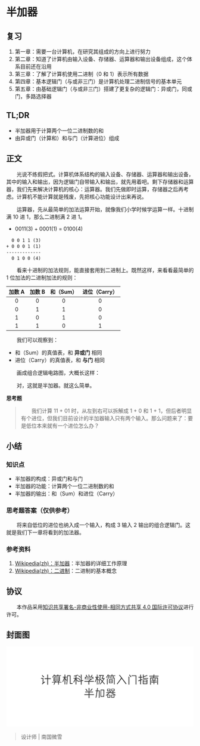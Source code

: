 # 半加器

## 复习

1. 第一章：需要一台计算机，在研究其组成的方向上进行努力
2. 第二章：知道了计算机由输入设备、存储器、运算器和输出设备组成，这个体系目前还在沿用
3. 第三章：了解了计算机使用二进制（0 和 1）表示所有数据
4. 第四章：基本逻辑门（与或非三门）是计算机处理二进制信号的基本单元
5. 第五章：由基础逻辑门（与或非三门）搭建了更复杂的逻辑门：异或门，同或门，多路选择器

## TL;DR

- 半加器用于计算两个一位二进制数的和
- 由异或门（计算和）和与门（计算进位）组成

## 正文

　　光说不练假把式。计算机体系结构的输入设备、存储器、运算器和输出设备，其中的输入和输出，因为逻辑门自带输入和输出，就先用着吧。剩下存储器和运算器，我们先来解决计算机的核心：运算器。我们先做即时运算，存储器之后再考虑。计算机不能计算就是残废，先把核心功能设计出来再说。

　　运算器，先从最简单的加法运算开始，就像我们小学时候学运算一样。十进制满 10 进 1，那么二进制满 2 进 1。

- 0011(3) + 0001(1) = 0100(4)

```
  0 0 1 1 (3)
+ 0 0 0 1 (1)
-------------
  0 1 0 0 (4)
```

　　看来十进制的加法规则，能直接套用到二进制上。既然这样，来看看最简单的 1 位加法的二进制加法的规则：

| 加数 A | 加数 B | 和（Sum） | 进位（Carry） |
|:-----:|:-----:|:---------:|:-------------:|
|   0   |   0   |     0     |       0       |
|   0   |   1   |     1     |       0       |
|   1   |   0   |     1     |       0       |
|   1   |   1   |     0     |       1       |

　　我们可以观察到：

- 和（Sum）的真值表，和 **异或门** 相同
- 进位（Carry）的真值表，和 **与门** 相同

　　画成组合逻辑电路图，大概长这样：

　　对，这就是半加器。就这么简单。

**思考题**

> 　　我们计算 11 + 01 时，从左到右可以拆解成 1 + 0 和 1 + 1，但后者明显有个进位，但我们目前设计的半加器输入只有两个输入。那么问题来了：要是低位本来就有一个进位怎么办？

## 小结

### 知识点

- 半加器的构成：异或门和与门
- 半加器的功能：计算两个一位二进制数的和
- 半加器的输出：和（Sum）和进位（Carry）

### 思考题答案（仅供参考）

　　将来自低位的进位也纳入成一个输入，构成 3 输入 2 输出的组合逻辑门。这就是我们下一章将看到的加法器。

### 参考资料

1. [Wikipedia(zh)：半加器](https://zh.wikipedia.org/wiki/%E5%8D%8A%E5%8A%A0%E5%99%A8)：半加器的详细工作原理
2. [Wikipedia(zh)：二进制](https://zh.wikipedia.org/wiki/%E4%BA%8C%E8%BF%9B%E5%88%B6)：二进制的基本概念

## 协议

　　本作品采用[知识共享署名-非商业性使用-相同方式共享 4.0 国际许可协议](https://creativecommons.org/licenses/by-nc-sa/4.0/deed.zh)进行许可。

## 封面图

![](https://raw.githubusercontent.com/TinySnow/GithubImageHosting/main/blog/computer-science-guide/cover/半加器.png)

> 设计师 | 南国微雪
